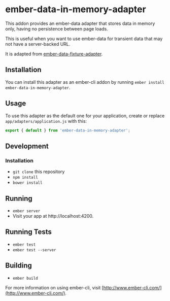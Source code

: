 # ember-data-in-memory-adapter

This addon provides an ember-data adapter that stores data in memory only, having no persistence between page loads.

This is useful when you want to use ember-data for transient data that may not have a server-backed URL.

It is adapted from [ember-data-fixture-adapter](https://github.com/emberjs/ember-data-fixture-adapter).

## Installation

You can install this adapter as an ember-cli addon by running `ember install ember-data-in-memory-adapter`.

## Usage

To use this adapter as the default one for your application, create or replace `app/adapters/application.js` with this:

```js
export { default } from 'ember-data-in-memory-adapter';
```

## Development

### Installation

* `git clone` this repository
* `npm install`
* `bower install`

## Running

* `ember server`
* Visit your app at http://localhost:4200.

## Running Tests

* `ember test`
* `ember test --server`

## Building

* `ember build`

For more information on using ember-cli, visit [http://www.ember-cli.com/](http://www.ember-cli.com/).
